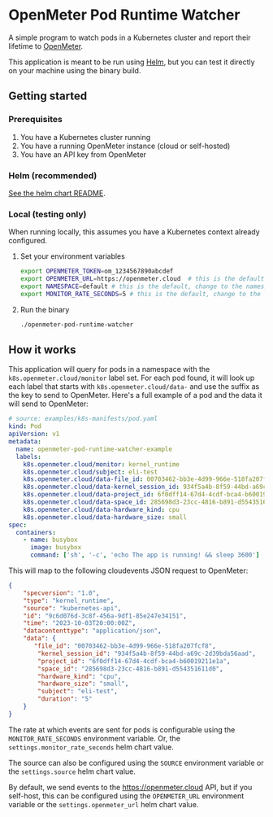 # OpenMeter Pod Runtime Watcher

A simple program to watch pods in a Kubernetes cluster and report their lifetime to [OpenMeter](https://openmeter.io/).

This application is meant to be run using [Helm](https://helm.sh/), but you can test it directly on your machine using the binary build.

## Getting started

### Prerequisites

1. You have a Kubernetes cluster running
2. You have a running OpenMeter instance (cloud or self-hosted)
3. You have an API key from OpenMeter

### Helm (recommended)

[See the helm chart README](./charts/openmeter-pod-runtime-watcher/README.md).

### Local (testing only)

When running locally, this assumes you have a Kubernetes context already configured.

1. Set your environment variables
    
    ```bash
    export OPENMETER_TOKEN=om_1234567890abcdef
    export OPENMETER_URL=https://openmeter.cloud  # this is the default and you only need to set when self-hosting
    export NAMESPACE=default # this is the default, change to the namespace you want to watch
    export MONITOR_RATE_SECONDS=5 # this is the default, change to the rate you want to monitor pods (i.e. how often should we check for alive pods)
    ```

2. Run the binary

    ```bash
    ./openmeter-pod-runtime-watcher
    ```

## How it works

This application will query for pods in a namespace with the `k8s.openmeter.cloud/monitor` label set.
For each pod found, it will look up each label that starts with `k8s.openmeter.cloud/data-` and use the suffix as the key to send to OpenMeter.
Here's a full example of a pod and the data it will send to OpenMeter:

```yaml
# source: examples/k8s-manifests/pod.yaml
kind: Pod
apiVersion: v1
metadata:
  name: openmeter-pod-runtime-watcher-example
  labels:
    k8s.openmeter.cloud/monitor: kernel_runtime
    k8s.openmeter.cloud/subject: eli-test
    k8s.openmeter.cloud/data-file_id: 00703462-bb3e-4d99-966e-518fa207fcf8
    k8s.openmeter.cloud/data-kernel_session_id: 934f5a4b-8f59-44bd-a69c-2d39bda56aad
    k8s.openmeter.cloud/data-project_id: 6f0dff14-67d4-4cdf-bca4-b60019211e1a
    k8s.openmeter.cloud/data-space_id: 285698d3-23cc-4816-b891-d554351611d0
    k8s.openmeter.cloud/data-hardware_kind: cpu
    k8s.openmeter.cloud/data-hardware_size: small
spec:
  containers:
    - name: busybox
      image: busybox
      command: ['sh', '-c', 'echo The app is running! && sleep 3600']
```

This will map to the following cloudevents JSON request to OpenMeter:

```json
{
    "specversion": "1.0",
    "type": "kernel_runtime",
    "source": "kubernetes-api",
    "id": "9c6d076d-3c8f-456a-9df1-85e247e34151",
    "time": "2023-10-03T20:00:00Z",
    "datacontenttype": "application/json",
    "data": {
       "file_id": "00703462-bb3e-4d99-966e-518fa207fcf8",
        "kernel_session_id": "934f5a4b-8f59-44bd-a69c-2d39bda56aad",
        "project_id": "6f0dff14-67d4-4cdf-bca4-b60019211e1a",
        "space_id": "285698d3-23cc-4816-b891-d554351611d0",
        "hardware_kind": "cpu",
        "hardware_size": "small",
        "subject": "eli-test",
        "duration": "5"
    }
}
```

The rate at which events are sent for pods is configurable using the `MONITOR_RATE_SECONDS` environment variable.
Or, the `settings.monitor_rate_seconds` helm chart value.

The source can also be configured using the `SOURCE` environment variable or the `settings.source` helm chart value.

By default, we send events to the https://openmeter.cloud API, but if you self-host, this can be configured using the `OPENMETER_URL` environment variable or the `settings.openmeter_url` helm chart value.

